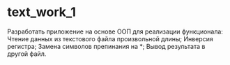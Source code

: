 # text_work_1
Разработать приложение на основе ООП для реализации функционала:
  Чтение данных из текстового файла произвольной длины;
  Инверсия регистра;
  Замена символов препинания на *;
  Вывод результата в другой файл.
